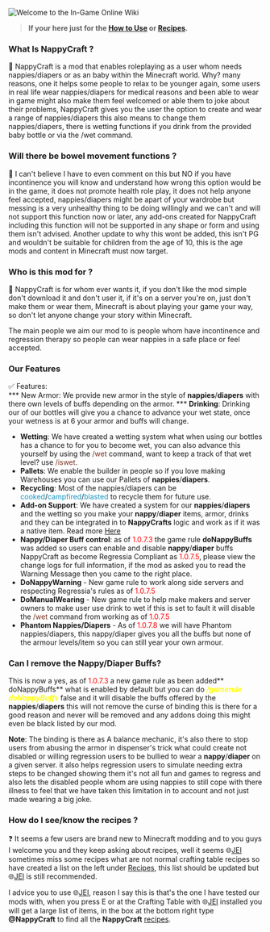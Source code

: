![Welcome to the In-Game Online Wiki](https://i.imgur.com/Zw0VsgC.png)

> **If your here just for the [How to Use](https://github.com/TheShadowModsUK/NappyCraftLinks/blob/main/howtouse.md) or [Recipes](https://github.com/TheShadowModsUK/NappyCraftLinks/blob/main/recipes/home.md).**

### What Is NappyCraft ?
📖 NappyCraft is a mod that enables roleplaying as a user whom needs nappies/diapers or as an baby within the Minecraft world. Why? many reasons, one it helps some people to relax to be younger again, some users in real life wear nappies/diapers for medical reasons and been able to wear in game might also make them feel welcomed or able them to joke about their problems, NappyCraft gives you the user the option to create and wear a range of nappies/diapers this also means to change them nappies/diapers, there is wetting functions if you drink from the provided baby bottle or via the /wet command.


### Will there be bowel movement functions ?
📖 I can't believe I have to even comment on this but NO if you have incontinence you will know and understand how wrong this option would be in the game, it does not promote health role play, it does not help anyone feel accepted, nappies/diapers might be apart of your wardrobe but messing is a very unhealthy thing to be doing willingly and we can't and will not support this function now or later, any add-ons created for NappyCraft including this function will not be supported in any shape or form and using them isn't advised. Another update to why this wont be added, this isn't PG and wouldn't be suitable for children from the age of 10, this is the age mods and content in Minecraft must now target. 


### Who is this mod for ?
📖 NappyCraft is for whom ever wants it, if you don't like the mod simple don't download it and don't user it, if it's on a server you're on, just don't make them or wear them, Minecraft is about playing your game your way, so don't let anyone change your story within Minecraft.

The main people we aim our mod to is people whom have incontinence and regression therapy so people can wear nappies in a safe place or feel accepted.

### Our Features
✅ Features:  
*** New Armor: We provide new armor in the style of **nappies**/**diapers**  with there own levels of buffs depending on the armor.
*** **Drinking**: Drinking our of our bottles will give you a chance to advance your wet state, once your wetness is at 6 your
armor and buffs will change.
* **Wetting**: We have created a wetting system what when using our bottles has a chance to for you to become wet, you can
also advance this yourself by using the <span style="color:#78311f;">/wet</span> command, want to keep a track of that wet level? use <span style="color:#78311f;">/iswet</span>.
* **Pallets**: We enable the builder in people so if you love making Warehouses you can use our Pallets of **nappies**/**diapers**.
* **Recycling**: Most of the nappies/diapers can be <span style="color:#1194bf;">cooked</span>/<span style="color:#1194bf;">campfired</span>/<span style="color:#1194bf;">blasted</span> to recycle them for future use. 
* **Add-on Support**: We have created a system for our **nappies**/**diapers** and the wetting so you make your **nappy**/**diaper**
items, armor, drinks and they can be integrated in to **NappyCrafts** logic and work as if it was a native item. Read more [Here](https://theshadowmodsuk.com/modwiki/nappycraft/3.-development "Our Dev Pages")
* **Nappy/Diaper Buff control**: as of <span style="color:red;">1.0.7.3</span> the game rule **doNappyBuffs** was added so users can enable and disable **nappy**/**diaper** buffs
NappyCraft as become Regressia Compliant as <span style="color:red;">1.0.7.5</span>, please view the change logs for full information, if the mod as asked you to read the Warning Message then you came to the right place.
* **DoNappyWarning** - New game rule to work along side servers and respecting Regressia's rules as of <span style="color:red;">1.0.7.5</span>
* **DoManualWearing** - New game rule to help make makers and server owners to make user use drink to wet if this is set to fault it will disable the <span style="color:#78311f;">/wet</span> command from working as of <span style="color:red;">1.0.7.5</span> 
*  **Phantom Nappies/Diapers** - As of <span style="color:red;">1.0.7.8</span> we will have Phantom nappies/diapers, this nappy/diaper gives you all the buffs but none of the armour levels/item so you can still year your own armour.


### Can I remove the Nappy/Diaper Buffs?
This is now a yes, as of <span style="color:red;">1.0.7.3</span> a new game rule as been added** doNappyBuffs** what is enabled by
default but you can do <span style="color:yellow;">***/gamerule doNappyBuffs***</span> false and it will disable the buffs offered by the
**nappies**/**diapers** this will not remove the curse of binding this is there for a good reason and never
will be removed and any addons doing this might even be black listed by our mod.

**Note**:
The binding is there as A balance mechanic, it's also there to stop users from abusing the armor
in dispenser's trick what could create not disabled or willing regression users to be bullied to wear
a **nappy**/**diaper** on a given server. it also helps regression users to simulate needing extra steps
to be changed showing them it's not all fun and games to regress and also lets the disabled people
whom are using nappies to still cope with there illness to feel that we have taken this limitation in to
account and not just made wearing a big joke.


### How do I see/know the recipes ?   

❓ It seems a few users are brand new to Minecraft modding and to you guys I welcome you and they
keep asking about recipes, well it seems 🌐[JEI](https://www.curseforge.com/minecraft/mc-mods/jei) sometimes miss some recipes what are not normal crafting table recipes so have created a list on the left under [Recipes](https://theshadowmodsuk.com/modwiki/nappycraft/2.-recipes), this list should be updated but 🌐[JEI](https://www.curseforge.com/minecraft/mc-mods/jei) is still recommended.

I advice you to use 🌐[JEI](https://www.curseforge.com/minecraft/mc-mods/jei), reason I say this is that's the one I have tested our mods with, when you press
E or at the Crafting Table with 🌐[JEI](https://www.curseforge.com/minecraft/mc-mods/jei) installed you will get a large list of items, in the box at the bottom
right type **@NappyCraft** to find all the **NappyCraft** [recipes](https://theshadowmodsuk.com/modwiki/nappycraft/2.-recipes).

